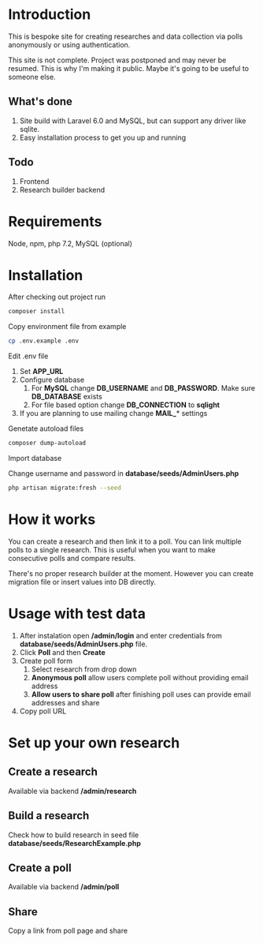 # Introduction
This is bespoke site for creating researches and data collection via polls anonymously or using authentication.

This site is not complete. Project was postponed and may never be resumed. This is why I'm making it public. Maybe it's going to be useful to someone else.

## What's done
1. Site build with Laravel 6.0 and MySQL, but can support any driver like sqlite.
2. Easy installation process to get you up and running

## Todo
1. Frontend
2. Research builder backend

# Requirements
Node, npm, php 7.2, MySQL (optional)

# Installation

After checking out project run

```bash
composer install
``` 

Copy environment file from example

```bash
cp .env.example .env
``` 

Edit .env file

1. Set **APP_URL**
2. Configure database
	1. For **MySQL** change **DB_USERNAME** and **DB_PASSWORD**. Make sure **DB_DATABASE** exists
	2. For file based option change **DB_CONNECTION** to **sqlight**
3. If you are planning to use mailing change **MAIL_*** settings

Genetate autoload files

```bash
composer dump-autoload
```

Import database

Change username and password in **database/seeds/AdminUsers.php**

```bash
php artisan migrate:fresh --seed
```

# How it works

You can create a research and then link it to a poll. You can link multiple polls to a single research. This is useful when you want to make consecutive polls and compare results.

There's no proper research builder at the moment. However you can create migration file or insert values into DB directly.

# Usage with test data

1. After instalation open **/admin/login** and enter credentials from **database/seeds/AdminUsers.php** file.
2. Click **Poll** and then **Create**
3. Create poll form
    1. Select research from drop down
    2. **Anonymous poll** allow users complete poll without providing email address
    3. **Allow users to share poll** after finishing poll uses can provide email addresses and share
4. Copy poll URL

# Set up your own research

## Create a research

Available via backend **/admin/research**

## Build a research

Check how to build research in seed file
**database/seeds/ResearchExample.php**

## Create a poll

Available via backend **/admin/poll**

## Share

Copy a link from poll page and share
